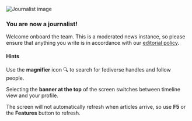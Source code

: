 ![Journalist image](/helpimages/journalist.jpg)
### You are now a journalist!
Welcome onboard the team. This is a moderated news instance, so please ensure that anything you write is in accordance with our [editorial policy](/terms).

#### Hints
Use the **magnifier** icon 🔍 to search for fediverse handles and follow people.

Selecting the **banner at the top** of the screen switches between timeline view and your profile.

The screen will not automatically refresh when articles arrive, so use **F5** or the **Features** button to refresh.
